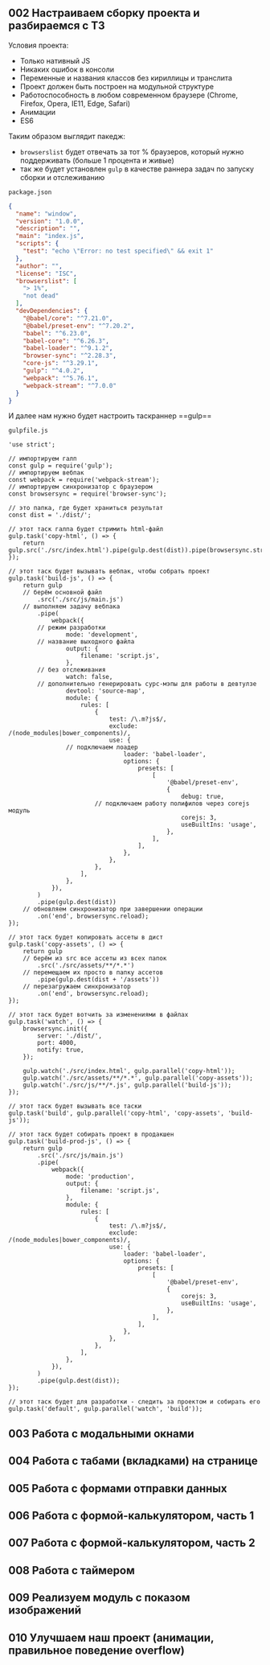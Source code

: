## 002 Настраиваем сборку проекта и разбираемся с ТЗ

Условия проекта:

- Только нативный JS
- Никаких ошибок в консоли
- Переменные и названия классов без кириллицы и транслита
- Проект должен быть построен на модульной структуре
- Работоспособность в любом современном браузере (Chrome, Firefox, Opera, IE11, Edge, Safari)
- Анимации
- ES6

Таким образом выглядит пакедж:

- `browserslist` будет отвечать за тот % браузеров, который нужно поддерживать (больше 1 процента и живые)
- так же будет установлен `gulp` в качестве раннера задач по запуску сборки и отслеживанию

`package.json`

```JSON
{
  "name": "window",
  "version": "1.0.0",
  "description": "",
  "main": "index.js",
  "scripts": {
    "test": "echo \"Error: no test specified\" && exit 1"
  },
  "author": "",
  "license": "ISC",
  "browserslist": [
    "> 1%",
    "not dead"
  ],
  "devDependencies": {
    "@babel/core": "^7.21.0",
    "@babel/preset-env": "^7.20.2",
    "babel": "^6.23.0",
    "babel-core": "^6.26.3",
    "babel-loader": "^9.1.2",
    "browser-sync": "^2.28.3",
    "core-js": "^3.29.1",
    "gulp": "^4.0.2",
    "webpack": "^5.76.1",
    "webpack-stream": "^7.0.0"
  }
}
```

И далее нам нужно будет настроить таскраннер ==gulp==

`gulpfile.js`

```JS
'use strict';

// импортируем галп
const gulp = require('gulp');
// импортируем вебпак
const webpack = require('webpack-stream');
// импортируем синхронизатор с браузером
const browsersync = require('browser-sync');

// это папка, где будет храниться результат
const dist = './dist/';

// этот таск галпа будет стримить html-файл
gulp.task('copy-html', () => {
	return gulp.src('./src/index.html').pipe(gulp.dest(dist)).pipe(browsersync.stream());
});

// этот таск будет вызывать вебпак, чтобы собрать проект
gulp.task('build-js', () => {
	return gulp
    // берём основной файл
		.src('./src/js/main.js')
    // выполняем задачу вебпака
		.pipe(
			webpack({
        // режим разработки
				mode: 'development',
        // название выходного файла
				output: {
					filename: 'script.js',
				},
        // без отслеживания
				watch: false,
        // дополнительно генерировать сурс-мэпы для работы в девтулзе
				devtool: 'source-map',
				module: {
					rules: [
						{
							test: /\.m?js$/,
							exclude: /(node_modules|bower_components)/,
							use: {
                // подключаем лоадер
								loader: 'babel-loader',
								options: {
									presets: [
										[
											'@babel/preset-env',
											{
												debug: true,
                        // подключаем работу полифилов через corejs модуль
												corejs: 3,
												useBuiltIns: 'usage',
											},
										],
									],
								},
							},
						},
					],
				},
			}),
		)
		.pipe(gulp.dest(dist))
    // обновляем синхронизатор при завершении операции
		.on('end', browsersync.reload);
});

// этот таск будет копировать ассеты в дист
gulp.task('copy-assets', () => {
	return gulp
    // берём из src все ассеты из всех папок
		.src('./src/assets/**/*.*')
    // перемещаем их просто в папку ассетов
		.pipe(gulp.dest(dist + '/assets'))
    // перезагружаем синхронизатор
		.on('end', browsersync.reload);
});

// этот таск будет вотчить за изменениями в файлах
gulp.task('watch', () => {
	browsersync.init({
		server: './dist/',
		port: 4000,
		notify: true,
	});

	gulp.watch('./src/index.html', gulp.parallel('copy-html'));
	gulp.watch('./src/assets/**/*.*', gulp.parallel('copy-assets'));
	gulp.watch('./src/js/**/*.js', gulp.parallel('build-js'));
});

// этот таск будет вызывать все таски
gulp.task('build', gulp.parallel('copy-html', 'copy-assets', 'build-js'));

// этот таск будет собирать проект в продакшен
gulp.task('build-prod-js', () => {
	return gulp
		.src('./src/js/main.js')
		.pipe(
			webpack({
				mode: 'production',
				output: {
					filename: 'script.js',
				},
				module: {
					rules: [
						{
							test: /\.m?js$/,
							exclude: /(node_modules|bower_components)/,
							use: {
								loader: 'babel-loader',
								options: {
									presets: [
										[
											'@babel/preset-env',
											{
												corejs: 3,
												useBuiltIns: 'usage',
											},
										],
									],
								},
							},
						},
					],
				},
			}),
		)
		.pipe(gulp.dest(dist));
});

// этот таск будет для разработки - следить за проектом и собирать его
gulp.task('default', gulp.parallel('watch', 'build'));
```

## 003 Работа с модальными окнами

## 004 Работа с табами (вкладками) на странице

## 005 Работа с формами отправки данных

## 006 Работа с формой-калькулятором, часть 1

## 007 Работа с формой-калькулятором, часть 2

## 008 Работа с таймером

## 009 Реализуем модуль с показом изображений

## 010 Улучшаем наш проект (анимации, правильное поведение overflow)
